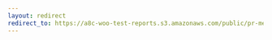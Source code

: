 ```yaml
---
layout: redirect
redirect_to: https://a8c-woo-test-reports.s3.amazonaws.com/public/pr-merge/40092/e2e/index.html
---
```

